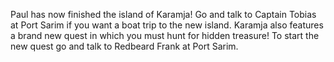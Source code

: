 Paul has now finished the island of Karamja! Go and talk to Captain Tobias at Port Sarim if you want a boat trip to the new island. Karamja also features a brand new quest in which you must hunt for hidden treasure! To start the new quest go and talk to Redbeard Frank at Port Sarim.
